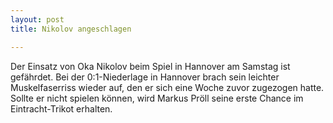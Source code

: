 ```yaml
---
layout: post
title: Nikolov angeschlagen

---
```


Der Einsatz von Oka Nikolov beim Spiel in Hannover am Samstag ist gefährdet. Bei der 0:1-Niederlage in Hannover brach sein leichter Muskelfaserriss wieder auf, den er sich eine Woche zuvor zugezogen hatte. Sollte er nicht spielen können, wird Markus Pröll seine erste Chance im Eintracht-Trikot erhalten. 


